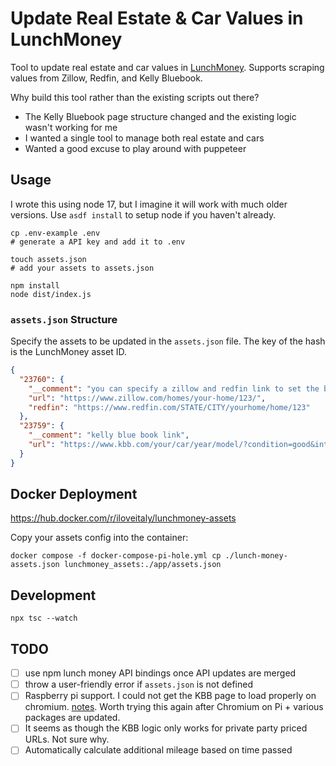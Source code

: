 # Update Real Estate & Car Values in LunchMoney

Tool to update real estate and car values in [LunchMoney](https://mikebian.co/lunchmoney). Supports scraping values from Zillow, Redfin, and Kelly Bluebook.

Why build this tool rather than the existing scripts out there?

- The Kelly Bluebook page structure changed and the existing logic wasn't working for me
- I wanted a single tool to manage both real estate and cars
- Wanted a good excuse to play around with puppeteer

## Usage

I wrote this using node 17, but I imagine it will work with much older versions. Use `asdf install` to setup node if you haven't already.

```shell
cp .env-example .env
# generate a API key and add it to .env

touch assets.json
# add your assets to assets.json

npm install
node dist/index.js
```

### `assets.json` Structure

Specify the assets to be updated in the `assets.json` file. The key of the hash is the LunchMoney asset ID.

```json
{
  "23760": {
    "__comment": "you can specify a zillow and redfin link to set the balance as the average of the two",
    "url": "https://www.zillow.com/homes/your-home/123/",
    "redfin": "https://www.redfin.com/STATE/CITY/yourhome/home/123"
  },
  "23759": {
    "__comment": "kelly blue book link",
    "url": "https://www.kbb.com/your/car/year/model/?condition=good&intent=trade-in-sell&mileage=100000&modalview=false&options=6763005%7ctrue&pricetype=private-party"
  }
}
```

## Docker Deployment

https://hub.docker.com/r/iloveitaly/lunchmoney-assets

Copy your assets config into the container:

```
docker compose -f docker-compose-pi-hole.yml cp ./lunch-money-assets.json lunchmoney_assets:./app/assets.json
```

## Development

```shell
npx tsc --watch
```

## TODO

- [ ] use npm lunch money API bindings once API updates are merged
- [ ] throw a user-friendly error if `assets.json` is not defined
- [ ] Raspberry pi support. I could not get the KBB page to load properly on chromium. [notes](notes.md). Worth trying this again after Chromium on Pi + various packages are updated.
- [ ] It seems as though the KBB logic only works for private party priced URLs. Not sure why.
- [ ] Automatically calculate additional mileage based on time passed
